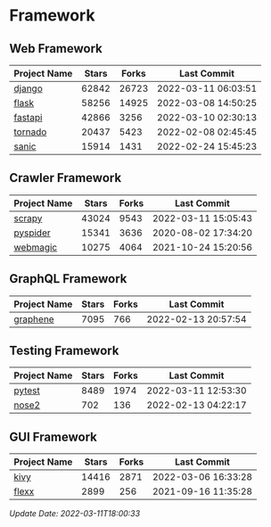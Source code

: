 # Framework

## Web Framework
| Project Name | Stars | Forks | Last Commit |
| ------------ | ----- | ----- | ----------- |
| [django](https://github.com/django/django) | 62842 | 26723 | 2022-03-11 06:03:51 |
| [flask](https://github.com/pallets/flask) | 58256 | 14925 | 2022-03-08 14:50:25 |
| [fastapi](https://github.com/tiangolo/fastapi) | 42866 | 3256 | 2022-03-10 02:30:13 |
| [tornado](https://github.com/tornadoweb/tornado) | 20437 | 5423 | 2022-02-08 02:45:45 |
| [sanic](https://github.com/sanic-org/sanic) | 15914 | 1431 | 2022-02-24 15:45:23 |

## Crawler Framework
| Project Name | Stars | Forks | Last Commit |
| ------------ | ----- | ----- | ----------- |
| [scrapy](https://github.com/scrapy/scrapy) | 43024 | 9543 | 2022-03-11 15:05:43 |
| [pyspider](https://github.com/binux/pyspider) | 15341 | 3636 | 2020-08-02 17:34:20 |
| [webmagic](https://github.com/code4craft/webmagic) | 10275 | 4064 | 2021-10-24 15:20:56 |

## GraphQL Framework
| Project Name | Stars | Forks | Last Commit |
| ------------ | ----- | ----- | ----------- |
| [graphene](https://github.com/graphql-python/graphene) | 7095 | 766 | 2022-02-13 20:57:54 |

## Testing Framework
| Project Name | Stars | Forks | Last Commit |
| ------------ | ----- | ----- | ----------- |
| [pytest](https://github.com/pytest-dev/pytest) | 8489 | 1974 | 2022-03-11 12:53:30 |
| [nose2](https://github.com/nose-devs/nose2) | 702 | 136 | 2022-02-13 04:22:17 |

## GUI Framework
| Project Name | Stars | Forks | Last Commit |
| ------------ | ----- | ----- | ----------- |
| [kivy](https://github.com/kivy/kivy) | 14416 | 2871 | 2022-03-06 16:33:28 |
| [flexx](https://github.com/flexxui/flexx) | 2899 | 256 | 2021-09-16 11:35:28 |

*Update Date: 2022-03-11T18:00:33*
